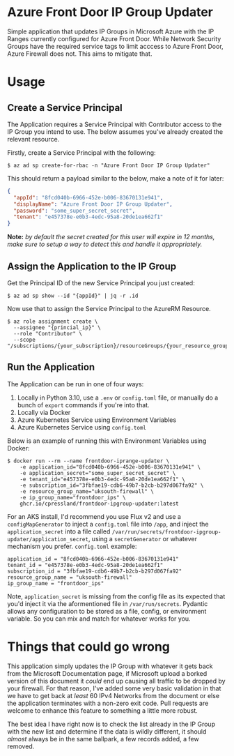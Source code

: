 # Azure Front Door IP Group Updater

Simple application that updates IP Groups in Microsoft Azure with the IP Ranges currently configured for Azure Front Door. While Network Security Groups have the required service tags to limit acccess to Azure Front Door, Azure Firewall does not. This aims to mitigate that.

# Usage

## Create a Service Principal

The Application requires a Service Principal with Contributor access to the IP Group you intend to use. The below assumes you've already created the relevant resource.

Firstly, create a Service Principal with the following:

```
$ az ad sp create-for-rbac -n "Azure Front Door IP Group Updater"
```

This should return a payload similar to the below, make a note of it for later:

```json
{
  "appId": "8fcd040b-6966-452e-b006-83670131e941",
  "displayName": "Azure Front Door IP Group Updater",
  "password": "some_super_secret_secret",
  "tenant": "e457378e-e0b3-4edc-95a8-20de1ea662f1"
}
```

**Note:** _by default the secret created for this user will expire in 12 months, make sure to setup a way to detect this and handle it appropriately._

## Assign the Application to the IP Group

Get the Principal ID of the new Service Principal you just created:

```shell
$ az ad sp show --id "{appId}" | jq -r .id
```

Now use that to assign the Service Principal to the AzureRM Resource.

```shell
$ az role assignment create \
  --assignee "{princial_ip}" \
  --role "Contributor" \
  --scope "/subscriptions/{your_subscription}/resourceGroups/{your_resource_group}/providers/Microsoft.Network/ipGroups/{ip_group_name}" 
```

## Run the Application

The Application can be run in one of four ways:

1) Locally in Python 3.10, use a `.env` or `config.toml` file, or manually do a bunch of `export` commands if you're into that.
2) Locally via Docker
3) Azure Kubernetes Service using Environment Variables
4) Azure Kubernetes Service using `config.toml`

Below is an example of running this with Environment Variables using Docker:

```shell
$ docker run --rm --name frontdoor-iprange-updater \
    -e application_id="8fcd040b-6966-452e-b006-83670131e941" \
    -e application_secret="some_super_secret_secret" \
    -e tenant_id="e457378e-e0b3-4edc-95a8-20de1ea662f1" \
    -e subscription_id="3fbfae19-cdb6-49b7-b2cb-b297d067fa92" \
    -e resource_group_name="uksouth-firewall" \
    -e ip_group_name="frontdoor_ips" \
    ghcr.io/cpressland/frontdoor-ipgroup-updater:latest
```

For an AKS install, I'd recommend you use Flux v2 and use a `configMapGenerator` to inject a `config.toml` file into `/app`, and inject the `application_secret` into a file called `/var/run/secrets/frontdoor-ipgroup-updater/application_secret`, using a `secretGenerator` or whatever mechanism you prefer. `config.toml` example:

```
application_id = "8fcd040b-6966-452e-b006-83670131e941"
tenant_id = "e457378e-e0b3-4edc-95a8-20de1ea662f1"
subscription_id = "3fbfae19-cdb6-49b7-b2cb-b297d067fa92"
resource_group_name = "uksouth-firewall"
ip_group_name = "frontdoor_ips"
```

Note, `application_secret` is missing from the config file as its expected that you'd inject it via the aformentioned file in `/var/run/secrets`. Pydantic allows any configuration to be stored as a file, config, or environment variable. So you can mix and match for whatever works for you.

# Things that could go wrong

This application simply updates the IP Group with whatever it gets back from the Microsoft Documentation page, if Microsoft upload a borked version of this document it _could_ end up causing all traffic to be dropped by your firewall. For that reason, I've added some very basic validation in that we have to get back at _least_ 60 IPv4 Networks from the document or else the application terminates with a non-zero exit code. Pull requests are welcome to enhance this feature to something a little more robust.

The best idea I have right now is to check the list already in the IP Group with the new list and determine if the data is wildly different, it should _almost_ always be in the same ballpark, a few records added, a few removed.
